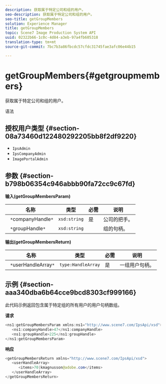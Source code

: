 ```yaml
---
description: 获取属于特定公司和组的用户。
seo-description: 获取属于特定公司和组的用户。
seo-title: getGroupMembers
solution: Experience Manager
title: getGroupMembers
topic: Scene7 Image Production System API
uuid: 02322b66-1c0c-4d84-a3eb-97a4fb605318
translation-type: tm+mt
source-git-commit: 7bc7b3a86fbcdc57cfdc31745fae3afc06e44b15

---
```



# getGroupMembers{#getgroupmembers}

获取属于特定公司和组的用户。

语法

## 授权用户类型 {#section-08a73460d122480292205bb8f2df9220}

* `IpsAdmin`
* `IpsCompanyAdmin`
* `ImagePortalAdmin`

## 参数 {#section-b798b06354c946abbb90fa72cc9c67fd}

**输入(getGroupMembersParam)**

| 名称 | 类型 | 必需 | 说明 |
|---|---|---|---|
| ` *`companyHandle`*` | `xsd:string` | 是 | 公司的把手。 |
| ` *`groupHandle`*` | `xsd:string` |  | 组的句柄。 |

**输出(getGroupMembersReturn)**

| 名称 | 类型 | 必需 | 说明 |
|---|---|---|---|
| ` *`userHandleArray`*` | `type:HandleArray` | 是 | 一组用户句柄。 |

## 示例 {#section-aaa340dba6b64cce9bcd8303cf999166}

此代码示例返回包含属于特定组的所有用户的用户句柄数组。

**请求**

```java
<ns1:getGroupMembersParam xmlns:ns1="http://www.scene7.com/IpsApi/xsd">
   <ns1:companyHandle>47</ns1:companyHandle>
   <ns1:groupHandle>225</ns1:groupHandle>
</ns1:getGroupMembersParam>
```

**响应**

```java
<getGroupMembersReturn xmlns="http://www.scene7.com/IpsApi/xsd">
   <userHandleArray>
      <items>70|kmagnusson@adobe.com</items>
   </userHandleArray>
</getGroupMembersReturn>
```

